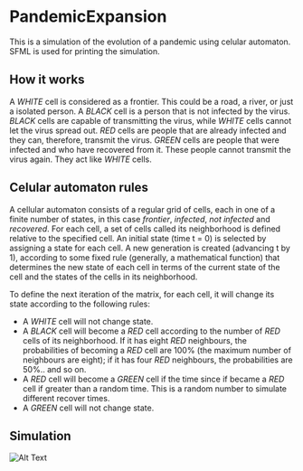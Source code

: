 # PandemicExpansion
This is a simulation of the evolution of a pandemic using celular automaton. SFML is used for printing the simulation.

## How it works

A *WHITE* cell is considered as a frontier. This could be a road, a river, or just a isolated person. A *BLACK* cell is a person that is not infected by the virus. *BLACK* cells are capable of transmitting the virus, while *WHITE* cells cannot let the virus spread out. *RED* cells are people that are already infected and they can, therefore, transmit the virus. *GREEN* cells are people that were infected and who have recovered from it. These people cannot transmit the virus again. They act like *WHITE* cells.

## Celular automaton rules

A cellular automaton consists of a regular grid of cells, each in one of a finite number of states, in this case _frontier_, _infected_, _not infected_ and _recovered_. For each cell, a set of cells called its neighborhood is defined relative to the specified cell. An initial state (time t = 0) is selected by assigning a state for each cell. A new generation is created (advancing t by 1), according to some fixed rule (generally, a mathematical function) that determines the new state of each cell in terms of the current state of the cell and the states of the cells in its neighborhood.

To define the next iteration of the matrix, for each cell, it will change its state according to the following rules:

* A *WHITE* cell will not change state.
* A *BLACK* cell will become a *RED* cell according to the number of *RED* cells of its neighborhood. If it has eight *RED* neighbours, the probabilities of becoming a *RED* cell are 100% (the maximum number of neighbours are eight); if it has four *RED* neighbours, the probabilities are 50%.. and so on.
* A *RED* cell will become a *GREEN* cell if the time since if became a *RED* cell if greater than a random time. This is a random number to simulate different recover times.
* A *GREEN* cell will not change state.

## Simulation

![Alt Text](/Users/joaquin/Code/Coronavirus/expansion.gif)